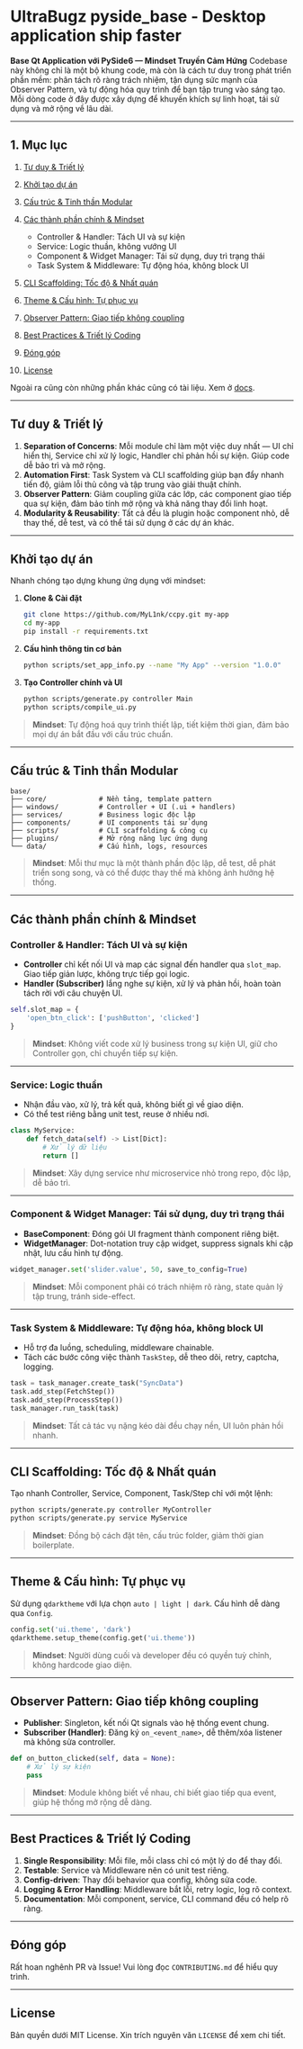 # UltraBugz pyside_base - Desktop application ship faster

**Base Qt Application với PySide6 — Mindset Truyền Cảm Hứng**
Codebase này không chỉ là một bộ khung code, mà còn là cách tư duy trong phát triển phần mềm: phân tách rõ ràng trách
nhiệm, tận dụng sức mạnh của Observer Pattern, và tự động hóa quy trình để bạn tập trung vào sáng tạo. Mỗi dòng code ở
đây được xây dựng để khuyến khích sự linh hoạt, tái sử dụng và mở rộng về lâu dài.

---

## 1. Mục lục

1. [Tư duy & Triết lý](#tu-duy--triet-ly)
2. [Khởi tạo dự án](#khoi-tao-du-an)
3. [Cấu trúc & Tinh thần Modular](#cau-truc--tinh-than-modular)
4. [Các thành phần chính & Mindset](#cac-thanh-phan-chinh--mindset)

    * Controller & Handler: Tách UI và sự kiện
    * Service: Logic thuần, không vướng UI
    * Component & Widget Manager: Tái sử dụng, duy trì trạng thái
    * Task System & Middleware: Tự động hóa, không block UI
5. [CLI Scaffolding: Tốc độ & Nhất quán](#cli-scaffolding-toc-do--nhat-quan)
6. [Theme & Cấu hình: Tự phục vụ](#theme--cau-hinh-tu-phuc-vu)
7. [Observer Pattern: Giao tiếp không coupling](#observer-pattern-giao-tiep-khong-coupling)
8. [Best Practices & Triết lý Coding](#best-practices--triet-ly-coding)
9. [Đóng góp](#dong-gop)
10. [License](#license)

Ngoài ra cũng còn những phần khác cũng có tài liệu. Xem ở [docs](./docs).

---

## Tư duy & Triết lý

1. **Separation of Concerns**: Mỗi module chỉ làm một việc duy nhất — UI chỉ hiển thị, Service chỉ xử lý logic, Handler
   chỉ phản hồi sự kiện. Giúp code dễ bảo trì và mở rộng.
2. **Automation First**: Task System và CLI scaffolding giúp bạn đẩy nhanh tiến độ, giảm lỗi thủ công và tập trung vào
   giải thuật chính.
3. **Observer Pattern**: Giảm coupling giữa các lớp, các component giao tiếp qua sự kiện, đảm bảo tính mở rộng và khả
   năng thay đổi linh hoạt.
4. **Modularity & Reusability**: Tất cả đều là plugin hoặc component nhỏ, dễ thay thế, dễ test, và có thể tái sử dụng ở
   các dự án khác.

---

## Khởi tạo dự án

Nhanh chóng tạo dựng khung ứng dụng với mindset:

1. **Clone & Cài đặt**

   ```bash
   git clone https://github.com/MyL1nk/ccpy.git my-app
   cd my-app
   pip install -r requirements.txt
   ```

2. **Cấu hình thông tin cơ bản**

   ```bash
   python scripts/set_app_info.py --name "My App" --version "1.0.0"
   ```

3. **Tạo Controller chính và UI**

   ```bash
   python scripts/generate.py controller Main
   python scripts/compile_ui.py
   ```

> **Mindset**: Tự động hoá quy trình thiết lập, tiết kiệm thời gian, đảm bảo mọi dự án bắt đầu với cấu trúc chuẩn.

---

## Cấu trúc & Tinh thần Modular

```
base/
├── core/             # Nền tảng, template pattern
├── windows/          # Controller + UI (.ui + handlers)
├── services/         # Business logic độc lập
├── components/       # UI components tái sử dụng
├── scripts/          # CLI scaffolding & công cụ
├── plugins/          # Mở rộng năng lực ứng dụng
└── data/             # Cấu hình, logs, resources
```

> **Mindset**: Mỗi thư mục là một thành phần độc lập, dễ test, dễ phát triển song song, và có thể được thay thế mà không
> ảnh hưởng hệ thống.

---

## Các thành phần chính & Mindset

### Controller & Handler: Tách UI và sự kiện

* **Controller** chỉ kết nối UI và map các signal đến handler qua `slot_map`. Giao tiếp giản lược, không trực tiếp gọi
  logic.
* **Handler (Subscriber)** lắng nghe sự kiện, xử lý và phản hồi, hoàn toàn tách rời với câu chuyện UI.

```python
self.slot_map = {
    'open_btn_click': ['pushButton', 'clicked']
}
```

> **Mindset**: Không viết code xử lý business trong sự kiện UI, giữ cho Controller gọn, chỉ chuyển tiếp sự kiện.

---

### Service: Logic thuần

* Nhận đầu vào, xử lý, trả kết quả, không biết gì về giao diện.
* Có thể test riêng bằng unit test, reuse ở nhiều nơi.

```python
class MyService:
    def fetch_data(self) -> List[Dict]:
        # Xử lý dữ liệu
        return []
```

> **Mindset**: Xây dựng service như microservice nhỏ trong repo, độc lập, dễ bảo trì.

---

### Component & Widget Manager: Tái sử dụng, duy trì trạng thái

* **BaseComponent**: Đóng gói UI fragment thành component riêng biệt.
* **WidgetManager**: Dot-notation truy cập widget, suppress signals khi cập nhật, lưu cấu hình tự động.

```python
widget_manager.set('slider.value', 50, save_to_config=True)
```

> **Mindset**: Mỗi component phải có trách nhiệm rõ ràng, state quản lý tập trung, tránh side-effect.

---

### Task System & Middleware: Tự động hóa, không block UI

* Hỗ trợ đa luồng, scheduling, middleware chainable.
* Tách các bước công việc thành `TaskStep`, dễ theo dõi, retry, captcha, logging.

```python
task = task_manager.create_task("SyncData")
task.add_step(FetchStep())
task.add_step(ProcessStep())
task_manager.run_task(task)
```

> **Mindset**: Tất cả tác vụ nặng kéo dài đều chạy nền, UI luôn phản hồi nhanh.

---

## CLI Scaffolding: Tốc độ & Nhất quán

Tạo nhanh Controller, Service, Component, Task/Step chỉ với một lệnh:

```bash
python scripts/generate.py controller MyController
python scripts/generate.py service MyService
```

> **Mindset**: Đồng bộ cách đặt tên, cấu trúc folder, giảm thời gian boilerplate.

---

## Theme & Cấu hình: Tự phục vụ

Sử dụng `qdarktheme` với lựa chọn `auto | light | dark`. Cấu hình dễ dàng qua `Config`.

```python
config.set('ui.theme', 'dark')
qdarktheme.setup_theme(config.get('ui.theme'))
```

> **Mindset**: Người dùng cuối và developer đều có quyền tuỳ chỉnh, không hardcode giao diện.

---

## Observer Pattern: Giao tiếp không coupling

* **Publisher**: Singleton, kết nối Qt signals vào hệ thống event chung.
* **Subscriber (Handler)**: Đăng ký `on_<event_name>`, dễ thêm/xóa listener mà không sửa controller.

```python
def on_button_clicked(self, data = None):
    # Xử lý sự kiện
    pass
```

> **Mindset**: Module không biết về nhau, chỉ biết giao tiếp qua event, giúp hệ thống mở rộng dễ dàng.

---

## Best Practices & Triết lý Coding

1. **Single Responsibility**: Mỗi file, mỗi class chỉ có một lý do để thay đổi.
2. **Testable**: Service và Middleware nên có unit test riêng.
3. **Config-driven**: Thay đổi behavior qua config, không sửa code.
4. **Logging & Error Handling**: Middleware bắt lỗi, retry logic, log rõ context.
5. **Documentation**: Mỗi component, service, CLI command đều có help rõ ràng.

---

## Đóng góp

Rất hoan nghênh PR và Issue! Vui lòng đọc `CONTRIBUTING.md` để hiểu quy trình.

---

## License

Bản quyền dưới MIT License. Xin trích nguyên văn `LICENSE` để xem chi tiết.
